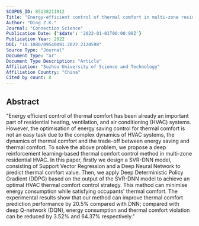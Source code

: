 ```yaml
---
SCOPUS_ID: 85138211912
Title: "Energy-efficient control of thermal comfort in multi-zone residential HVAC via reinforcement learning"
Author: "Ding Z.K."
Journal: "Connection Science"
Publication Date: {'$date': '2022-01-01T00:00:00Z'}
Publication Year: 2022
DOI: "10.1080/09540091.2022.2120598"
Source Type: "Journal"
Document Type: "ar"
Document Type Description: "Article"
Affiliation: "Suzhou University of Science and Technology"
Affiliation Country: "China"
Cited by count: 8
---
```


## Abstract
"Energy efficient control of thermal comfort has been already an important part of residential heating, ventilation, and air conditioning (HVAC) systems. However, the optimisation of energy saving control for thermal comfort is not an easy task due to the complex dynamics of HVAC systems, the dynamics of thermal comfort and the trade-off between energy saving and thermal comfort. To solve the above problem, we propose a deep reinforcement learning-based thermal comfort control method in multi-zone residential HVAC. In this paper, firstly we design a SVR-DNN model, consisting of Support Vector Regression and a Deep Neural Network to predict thermal comfort value. Then, we apply Deep Deterministic Policy Gradient (DDPG) based on the output of the SVR-DNN model to achieve an optimal HVAC thermal comfort control strategy. This method can minimise energy consumption while satisfying occupants' thermal comfort. The experimental results show that our method can improve thermal comfort prediction performance by 20.5% compared with DNN; compared with deep Q-network (DQN), energy consumption and thermal comfort violation can be reduced by 3.52% and 64.37% respectively."
